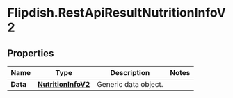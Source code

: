 # Flipdish.RestApiResultNutritionInfoV2

## Properties
Name | Type | Description | Notes
------------ | ------------- | ------------- | -------------
**Data** | [**NutritionInfoV2**](NutritionInfoV2.md) | Generic data object. | 


